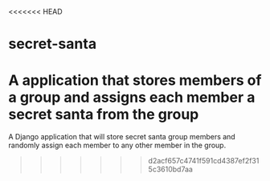 <<<<<<< HEAD
# secret-santa
A application that stores members of a group and assigns each member a secret santa from the group
=======
A Django application that will store secret santa group members and randomly assign each member to any other member in the group.
>>>>>>> d2acf657c4741f591cd4387ef2f315c3610bd7aa
